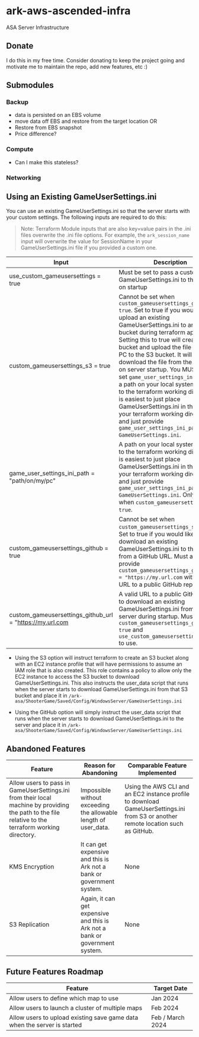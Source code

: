 # ark-aws-ascended-infra
ASA Server Infrastructure

## Donate
I do this in my free time. Consider donating to keep the project going and motivate me to maintain the repo, add new features, etc :)

## Submodules

### Backup
- data is persisted on an EBS volume
- move data off EBS and restore from the target location OR
- Restore from EBS snapshot
- Price difference?

### Compute
- Can I make this stateless?

### Networking

## Using an Existing GameUserSettings.ini
You can use an existing GameUserSettings.ini so that the server starts with your custom settings. The following inputs are required to do this:

>Note: Terraform Module inputs that are also key=value pairs in the .ini files overwrite the .ini file options. For example, the `ark_session_name` input will overwrite the value for SessionName in your GameUserSettings.ini file if you provided a custom one.

| Input | Description |
| ------------- | ------------- |
| use_custom_gameusersettings = true | Must be set to pass a custom GameUserSettings.ini to the server on startup |
| custom_gameusersettings_s3 = true | Cannot be set when `custom_gameusersettings_github = true`. Set to true if you would like to upload an existing GameUserSettings.ini to an S3 bucket during terraform apply. Setting this to true will create an S3 bucket and upload the file from your PC to the S3 bucket. It will then download the file from the S3 bucket on server startup. You MUST also set `game_user_settings_ini_path` as a path on your local system relative to the terraform working directory. It is easiest to just place GameUserSettings.ini in the root of your terraform working directory and just provide `game_user_settings_ini_path = GameUserSettings.ini`. |
| game_user_settings_ini_path = "path/on/my/pc" | A path on your local system relative to the terraform working directory. It is easiest to just place GameUserSettings.ini in the root of your terraform working directory and just provide `game_user_settings_ini_path = GameUserSettings.ini`. Only used when `custom_gameusersettings_s3 = true`. |
| custom_gameusersettings_github = true | Cannot be set when `custom_gameusersettings_s3 = true`. Set to true if you would like to download an existing GameUserSettings.ini to the server from a GitHub URL. Must also provide `custom_gameusersettings_github_url = "https://my.url.com` with a valid URL to a public GitHub repo. |
| custom_gameusersettings_github_url = "https://my.url.com | A valid URL to a public GitHub repo to download an existing GameUserSettings.ini from onto the server during startup. Must have `custom_gameusersettings_github = true` and `use_custom_gameusersettings = true` to use.|

- Using the S3 option will instruct terraform to create an S3 bucket along with an EC2 instance profile that will have permissions to assume an IAM role that is also created. This role contains a policy to allow only the EC2 instance to access the S3 bucket to download GameUserSettings.ini. This also instructs the user_data script that runs when the server starts to download GameUserSettings.ini from that S3 bucket and place it in `/ark-asa/ShooterGame/Saved/Config/WindowsServer/GameUserSettings.ini`

- Using the GitHub option will simply instruct the user_data script that runs when the server starts to download GameUserSettings.ini to the server and place it in `/ark-asa/ShooterGame/Saved/Config/WindowsServer/GameUserSettings.ini`

## Abandoned Features
| Feature | Reason for Abandoning | Comparable Feature Implemented |
| ------------- | ------------- | ------------- |
| Allow users to pass in GameUserSettings.ini from their local machine by providing the path to the file relative to the terraform working directory.  | Impossible without exceeding the allowable length of user_data.  | Using the AWS CLI and an EC2 instance profile to download GameUserSettings.ini from S3 or another remote location such as GitHub. |
| KMS Encryption  | It can get expensive and this is Ark not a bank or government system.  | None |
| S3 Replication  | Again, it can get expensive and this is Ark not a bank or government system.  | None |

## Future Features Roadmap
| Feature | Target Date |
| ------- | ----------- |
| Allow users to define which map to use | Jan 2024 |
| Allow users to launch a cluster of multiple maps | Feb 2024 |
| Allow users to upload existing save game data when the server is started | Feb / March 2024